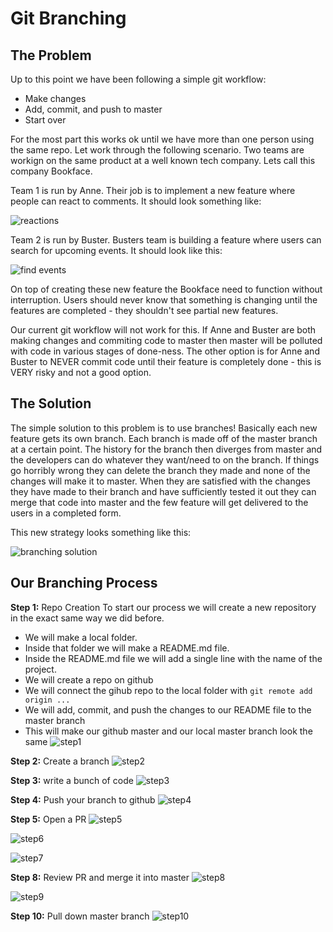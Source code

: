 # Git Branching

## The Problem
Up to this point we have been following a simple git workflow:
* Make changes
* Add, commit, and push to master
* Start over

For the most part this works ok until we have more than one person using the same repo.  Let work through the following scenario.  Two teams are workign on the same product at a well known tech company.  Lets call this company Bookface.

Team 1 is run by Anne.  Their job is to implement a new feature where people can react to comments.  It should look something like:

![reactions](../images/reactions.png)

Team 2 is run by Buster.  Busters team is building a feature where users can search for upcoming events.  It should look like this:

![find events](../images/find_events.png)

On top of creating these new feature the Bookface need to function without interruption.  Users should never know that something is changing until the features are completed - they shouldn't see partial new features.

Our current git workflow will not work for this.  If Anne and Buster are both making changes and commiting code to master then master will be polluted with code in various stages of done-ness.  The other option is for Anne and Buster to NEVER commit code until their feature is completely done - this is VERY risky and not a good option.


## The Solution
The simple solution to this problem is to use branches!  Basically each new feature gets its own branch.  Each branch is made off of the master branch at a certain point.  The history for the branch then diverges from master and the developers can do whatever they want/need to on the branch.  If things go horribly wrong they can delete the branch they made and none of the changes will make it to master.  When they are satisfied with the changes they have made to their branch and have sufficiently tested it out they can merge that code into master and the few feature will get delivered to the users in a completed form.

This new strategy looks something like this:

![branching solution](../images/branching_overview.png)


## Our Branching Process
__Step 1:__ Repo Creation
To start our process we will create a new repository in the exact same way we did before.
* We will make a local folder.
* Inside that folder we will make a README.md file.
* Inside the README.md file we will add a single line with the name of the project.
* We will create a repo on github
* We will connect the gihub repo to the local folder with `git remote add origin ...`
* We will add, commit, and push the changes to our README file to the master branch
* This will make our github master and our local master branch look the same
![step1](../images/step1.png)

__Step 2:__ Create a branch
![step2](../images/step2.png)

__Step 3:__ write a bunch of code
![step3](../images/step3.png)

__Step 4:__ Push your branch to github
![step4](../images/step4.png)

__Step 5:__ Open a PR
![step5](../images/step5.png)

![step6](../images/step6.png)

![step7](../images/step7.png)

__Step 8:__ Review PR and merge it into master
![step8](../images/step8.png)

![step9](../images/step9.png)

__Step 10:__ Pull down master branch
![step10](../images/step10.png)
